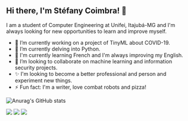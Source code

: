 ## Hi there, I'm Stéfany Coimbra! 👋

<!--
**stefanycoimbra/stefanycoimbra** is a ✨ _special_ ✨ repository because its `README.md` (this file) appears on your GitHub profile.

Here are some ideas to get you started:

- 🔭 I’m currently working on ...
- 🌱 I’m currently learning ...
- 👯 I’m looking to collaborate on ...
- 🤔 I’m looking for help with ...
- 💬 Ask me about ...
- 📫 How to reach me: ...
- 😄 Pronouns: ...
- ⚡ Fun fact: ...
-->

I am a student of Computer Engineering at Unifei, Itajubá-MG and I'm always looking for new opportunities to learn and improve myself.
- 🔭 I’m currently working on a project of TinyML about COVID-19.
- 🌱 I’m currently delving into Python.
- 💬 I'm currently learning French and I'm always improving my English.
- 👯 I’m looking to collaborate on machine learning and information security projects. 
- ✨ I'm looking to become a better professional and person and experiment new things.
- ⚡ Fun fact: I'm a writer, love combat robots and pizza!

<!--
![YOUR github stats](https://github-readme-stats.vercel.app/api?username=stefanycoimbra)
!-->

![Anurag's GitHub stats](https://github-readme-stats.vercel.app/api?username=stefanycoimbra&show_icons=true&theme=radical)

[<img src="https://img.shields.io/badge/linkedin-%230077B5.svg?&style=for-the-badge&logo=linkedin&logoColor=white" />](https://www.linkedin.com/in/stéfany-coimbra-23780a16b) [<img src = "https://img.shields.io/badge/instagram-%23E4405F.svg?&style=for-the-badge&logo=instagram&logoColor=white">](https://www.instagram.com/ster.coimbra/) [<img src = "https://img.shields.io/badge/facebook-%231877F2.svg?&style=for-the-badge&logo=facebook&logoColor=white">](https://www.facebook.com/stefany.coimbra)
